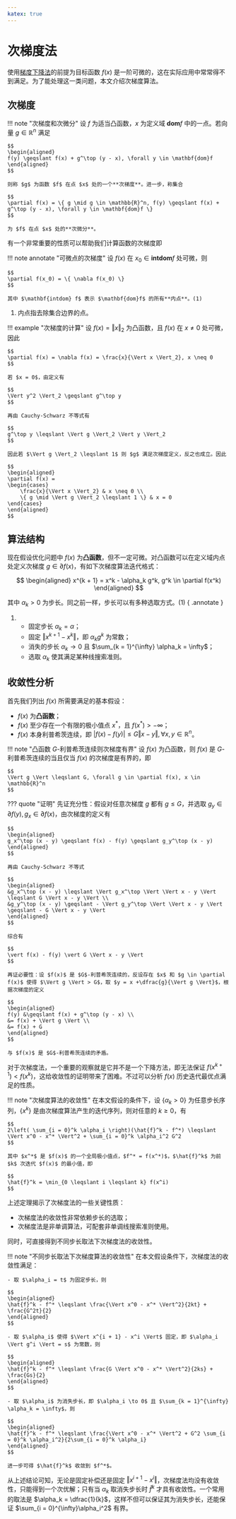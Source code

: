 ```yaml
---
katex: true
---
```


# 次梯度法

使用[梯度下降法](./GradientDescent.md)的前提为目标函数 $f(x)$ 是一阶可微的，这在实际应用中常常得不到满足。为了能处理这一类问题，本文介绍次梯度算法。

## 次梯度

!!! note "次梯度和次微分"
    设 $f$ 为适当凸函数，$x$ 为定义域 $\mathbf{dom} f$ 中的一点。若向量 $g \in \mathbb{R}^n$ 满足

    $$
    \begin{aligned}
    f(y) \geqslant f(x) + g^\top (y - x), \forall y \in \mathbf{dom}f
    \end{aligned}
    $$

    则称 $g$ 为函数 $f$ 在点 $x$ 处的一个**次梯度**。进一步，称集合

    $$
    \partial f(x) = \{ g \mid g \in \mathbb{R}^n, f(y) \geqslant f(x) + g^\top (y - x), \forall y \in \mathbf{dom}f \}
    $$

    为 $f$ 在点 $x$ 处的**次微分**。

有一个非常重要的性质可以帮助我们计算函数的次梯度即

!!! note annotate "可微点的次梯度"
    设 $f(x)$ 在 $x_0 \in \mathbf{intdom}f$ 处可微，则

    $$
    \partial f(x_0) = \{ \nabla f(x_0) \}
    $$

    其中 $\mathbf{intdom} f$ 表示 $\mathbf{dom}f$ 的所有**内点**。(1)

1.  内点指去除集合边界的点。

!!! example "次梯度的计算"
    设 $f(x) = \Vert x \Vert_2$ 为凸函数，且 $f(x)$ 在 $x \neq 0$ 处可微，因此
    
    $$
    \partial f(x) = \nabla f(x) = \frac{x}{\Vert x \Vert_2}, x \neq 0
    $$

    若 $x = 0$，由定义有

    $$
    \Vert y^2 \Vert_2 \geqslant g^\top y
    $$

    再由 Cauchy-Schwarz 不等式有

    $$
    g^\top y \leqslant \Vert g \Vert_2 \Vert y \Vert_2
    $$

    因此若 $\Vert g \Vert_2 \leqslant 1$ 则 $g$ 满足次梯度定义，反之也成立。因此

    $$
    \begin{aligned}
    \partial f(x) = 
    \begin{cases}
        \frac{x}{\Vert x \Vert_2} & x \neq 0 \\
        \{ g \mid \Vert g \Vert_2 \leqslant 1 \} & x = 0
    \end{cases}
    \end{aligned}
    $$



## 算法结构

现在假设优化问题中 $f(x)$ 为**凸函数**，但不一定可微。对凸函数可以在定义域内点处定义次梯度 $g \in \partial f(x)$，有如下次梯度算法迭代格式：

$$
\begin{aligned}
x^{k + 1} = x^k - \alpha_k g^k, g^k \in \partial f(x^k)
\end{aligned}
$$

其中 $\alpha_k > 0$ 为步长。同之前一样，步长可以有多种选取方式。(1)
{ .annotate }

1.  - 固定步长 $\alpha_k = \alpha$；
    - 固定 $\Vert x^{k + 1} - x^k \Vert$，即 $\alpha_k g^k$ 为常数；
    - 消失的步长 $\alpha_k \to 0$ 且 $\sum_{k = 1}^{\infty} \alpha_k = \infty$；
    - 选取 $\alpha_k$ 使其满足某种线搜索准则。

## 收敛性分析

首先我们列出 $f(x)$ 所需要满足的基本假设：

- $f(x)$ 为**凸函数**；
- $f(x)$ 至少存在一个有限的极小值点 $x^*$，且 $f(x^*) > -\infty$；
- $f(x)$ 本身利普希茨连续，即 $\vert f(x) - f(y) \vert \leqslant G\Vert x - y \Vert, \forall x, y \in \mathbb{R}^n$。

!!! note "凸函数 $G$-利普希茨连续则次梯度有界"
    设 $f(x)$ 为凸函数，则 $f(x)$ 是 $G$-利普希茨连续的当且仅当 $f(x)$ 的次梯度是有界的，即

    $$
    \Vert g \Vert \leqslant G, \forall g \in \partial f(x), x \in \mathbb{R}^n
    $$

??? quote "证明"
    先证充分性：假设对任意次梯度 $g$ 都有 $g \leqslant G$，并选取 $g_y \in \partial f(y), g_x \in \partial f(x)$，由次梯度的定义有

    $$
    \begin{aligned}
    g_x^\top (x - y) \geqslant f(x) - f(y) \geqslant g_y^\top (x - y)
    \end{aligned}
    $$

    再由 Cauchy-Schwarz 不等式

    $$
    \begin{aligned}
    &g_x^\top (x - y) \leqslant \Vert g_x^\top \Vert \Vert x - y \Vert \leqslant G \Vert x - y \Vert \\
    &g_y^\top (x - y) \geqslant - \Vert g_y^\top \Vert \Vert x - y \Vert \geqslant - G \Vert x - y \Vert
    \end{aligned}
    $$

    综合有

    $$
    \vert f(x) - f(y) \vert G \Vert x - y \Vert
    $$

    再证必要性：设 $f(x)$ 是 $G$-利普希茨连续的，反设存在 $x$ 和 $g \in \partial f(x)$ 使得 $\Vert g \Vert > G$，取 $y = x +\dfrac{g}{\Vert g \Vert}$，根据次梯度的定义

    $$
    \begin{aligned}
    f(y) &\geqslant f(x) + g^\top (y - x) \\
    &= f(x) + \Vert g \Vert \\
    &= f(x) + G
    \end{aligned}
    $$

    与 $f(x)$ 是 $G$-利普希茨连续的矛盾。

对于次梯度法，一个重要的观察就是它并不是一个下降方法，即无法保证 $f(x^{k + 1}) < f(x^k)$，这给收敛性的证明带来了困难。不过可以分析 $f(x)$ 历史迭代最优点满足的性质。

!!! note "次梯度算法的收敛性"
    在本文假设的条件下，设 $\{ \alpha_k > 0 \}$ 为任意步长序列，$\{ x^k \}$ 是由次梯度算法产生的迭代序列，则对任意的 $k \geqslant 0$，有

    $$
    2\left( \sum_{i = 0}^k \alpha_i \right)(\hat{f}^k - f^*) \leqslant \Vert x^0 - x^* \Vert^2 + \sum_{i = 0}^k \alpha_i^2 G^2
    $$

    其中 $x^*$ 是 $f(x)$ 的一个全局极小值点，$f^* = f(x^*)$，$\hat{f}^k$ 为前 $k$ 次迭代 $f(x)$ 的最小值，即

    $$
    \hat{f}^k = \min_{0 \leqslant i \leqslant k} f(x^i)
    $$

上述定理揭示了次梯度法的一些关键性质：

- 次梯度法的收敛性非常依赖步长的选取；
- 次梯度法是非单调算法，可配套非单调线搜索准则使用。

同时，可直接得到不同步长取法下次梯度法的收敛性。

!!! note "不同步长取法下次梯度算法的收敛性"
    在本文假设条件下，次梯度法的收敛性满足：
    
    - 取 $\alpha_i = t$ 为固定步长，则

    $$
    \begin{aligned}
    \hat{f}^k - f^* \leqslant \frac{\Vert x^0 - x^* \Vert^2}{2kt} + \frac{G^2t}{2}
    \end{aligned}
    $$

    - 取 $\alpha_i$ 使得 $\Vert x^{i + 1} - x^i \Vert$ 固定，即 $\alpha_i \Vert g^i \Vert = s$ 为常数，则

    $$
    \begin{aligned}
    \hat{f}^k - f^* \leqslant \frac{G \Vert x^0 - x^* \Vert^2}{2ks} + \frac{Gs}{2}
    \end{aligned}
    $$

    - 取 $\alpha_i$ 为消失步长，即 $\alpha_i \to 0$ 且 $\sum_{k = 1}^{\infty} \alpha_k = \infty$，则

    $$
    \begin{aligned}
    \hat{f}^k - f^* \leqslant \frac{\Vert x^0 - x^* \Vert^2 + G^2 \sum_{i = 0}^k \alpha_i^2}{2\sum_{i = 0}^k \alpha_i}
    \end{aligned}
    $$

    进一步可得 $\hat{f}^k$ 收敛到 $f^*$。

从上述结论可知，无论是固定补偿还是固定 $\Vert x^{i + 1} - x^i \Vert$，次梯度法均没有收敛性，只能得到一个次优解；只有当 $\alpha_k$ 取消失步长时 $\hat{f}^k$ 才具有收敛性。一个常用的取法是 $\alpha_k = \dfrac{1}{k}$，这样不但可以保证其为消失步长，还能保证 $\sum_{i = 0}^{\infty}\alpha_i^2$ 有界。
